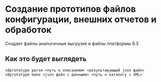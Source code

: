 # Создание прототипов файлов конфигурации, внешних отчетов и обработок

Создает файлы аналогичные выгрузке в файлы платформы 8.3

## Как это будет выглядеть

    v8prototype parse <путь к описаниям> <результирующий json файл>
    v8prototype make <json файл с данными> <путь к каталогу с XML>

